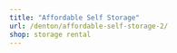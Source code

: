 ```yaml
---
title: "Affordable Self Storage"
url: /denton/affordable-self-storage-2/
shop: storage rental
---
```

